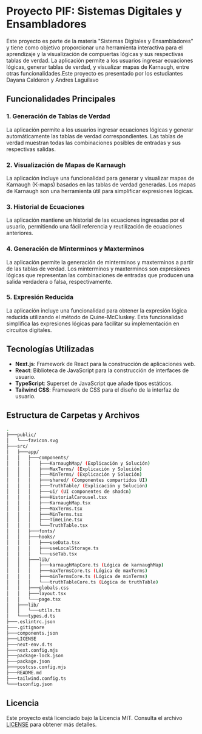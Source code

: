 # Proyecto PIF: Sistemas Digitales y Ensambladores

Este proyecto es parte de la materia "Sistemas Digitales y Ensambladores" y tiene como objetivo proporcionar una herramienta interactiva para el aprendizaje y la visualización de compuertas lógicas y sus respectivas tablas de verdad. La aplicación permite a los usuarios ingresar ecuaciones lógicas, generar tablas de verdad, y visualizar mapas de Karnaugh, entre otras funcionalidades.Este proyecto es presentado por los estudiantes Dayana Calderon y Andres Laguilavo

## Funcionalidades Principales

### 1. Generación de Tablas de Verdad

La aplicación permite a los usuarios ingresar ecuaciones lógicas y generar automáticamente las tablas de verdad correspondientes. Las tablas de verdad muestran todas las combinaciones posibles de entradas y sus respectivas salidas.

### 2. Visualización de Mapas de Karnaugh

La aplicación incluye una funcionalidad para generar y visualizar mapas de Karnaugh (K-maps) basados en las tablas de verdad generadas. Los mapas de Karnaugh son una herramienta útil para simplificar expresiones lógicas.


### 3. Historial de Ecuaciones

La aplicación mantiene un historial de las ecuaciones ingresadas por el usuario, permitiendo una fácil referencia y reutilización de ecuaciones anteriores.

### 4. Generación de Minterminos y Maxterminos

La aplicación permite la generación de minterminos y maxterminos a partir de las tablas de verdad. Los minterminos y maxterminos son expresiones lógicas que representan las combinaciones de entradas que producen una salida verdadera o falsa, respectivamente.

### 5. Expresión Reducida

La aplicación incluye una funcionalidad para obtener la expresión lógica reducida utilizando el método de Quine-McCluskey. Esta funcionalidad simplifica las expresiones lógicas para facilitar su implementación en circuitos digitales.


## Tecnologías Utilizadas

- **Next.js**: Framework de React para la construcción de aplicaciones web.
- **React**: Biblioteca de JavaScript para la construcción de interfaces de usuario.
- **TypeScript**: Superset de JavaScript que añade tipos estáticos.
- **Tailwind CSS**: Framework de CSS para el diseño de la interfaz de usuario.


## Estructura de Carpetas y Archivos
```sh
.
├───public/
│   └───favicon.svg
├───src/
│   ├───app/
│   │   ├───components/
│   │   │   ├───KarnaughMap/ (Explicación y Solución)
│   │   │   ├───MaxTerms/ (Explicación y Solución)
│   │   │   ├───MinTerms/ (Explicación y Solución)
│   │   │   ├───shared/ (Componentes compartidos UI)
│   │   │   ├───TruthTable/ (Explicación y Solución)
│   │   │   ├───ui/ (UI componentes de shadcn)
│   │   │   ├───HistorialCarousel.tsx
│   │   │   ├───KarnaughMap.tsx
│   │   │   ├───MaxTerms.tsx
│   │   │   ├───MinTerms.tsx
│   │   │   ├───TimeLine.tsx
│   │   │   └───TruthTable.tsx
│   │   ├───fonts/
│   │   ├───hooks/
│   │   │   ├───useData.tsx 
│   │   │   ├───useLocalStorage.ts
│   │   │   └───useTab.tsx
│   │   ├───lib/
│   │   │   ├───karnaughMapCore.ts (Lógica de karnaughMap) 
│   │   │   ├───maxTermsCore.ts (Lógica de maxTerms)
│   │   │   ├───minTermsCore.ts (Lógica de minTerms)
│   │   │   └───truthTableCore.ts (Lógica de truthTable)
│   │   ├───globals.css
│   │   ├───layout.tsx
│   │   └───page.tsx
│   ├───lib/
│   │   └───utils.ts
│   └───types.d.ts
├───.eslintrc.json
├───.gitignore
├───components.json
├───LICENSE
├───next-env.d.ts
├───next.config.mjs
├───package-lock.json
├───package.json
├───postcss.config.mjs
├───README.md
├───tailwind.config.ts
└───tsconfig.json

```


## Licencia

Este proyecto está licenciado bajo la Licencia MIT. Consulta el archivo [LICENSE](LICENSE) para obtener más detalles.

